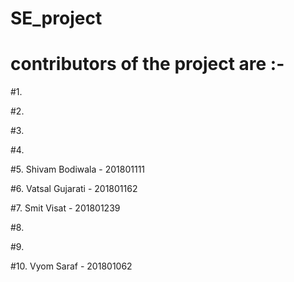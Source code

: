 # SE_project

# contributors of the project are :- 

#1. 

#2.

#3.

#4.

#5. Shivam Bodiwala - 201801111

#6. Vatsal Gujarati - 201801162

#7. Smit Visat - 201801239

#8.

#9.

#10. Vyom Saraf - 201801062
